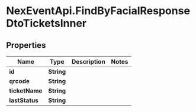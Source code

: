 # NexEventApi.FindByFacialResponseDtoTicketsInner

## Properties

Name | Type | Description | Notes
------------ | ------------- | ------------- | -------------
**id** | **String** |  | 
**qrcode** | **String** |  | 
**ticketName** | **String** |  | 
**lastStatus** | **String** |  | 


